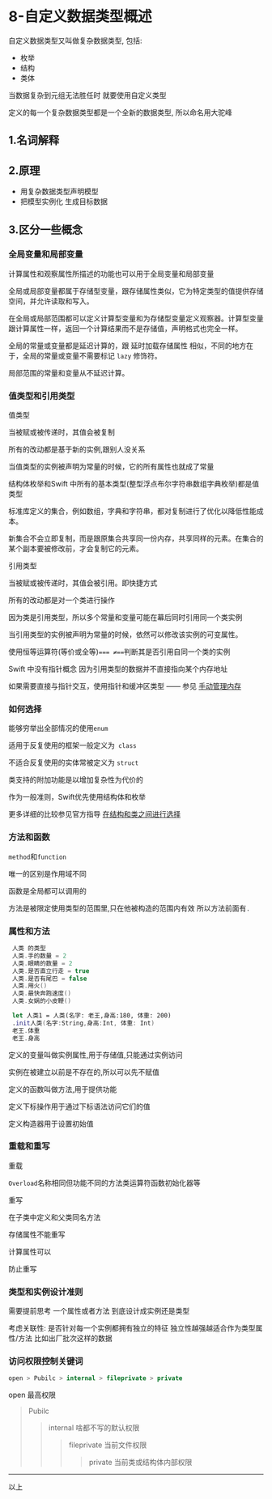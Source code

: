# 8-自定义数据类型概述

自定义数据类型又叫做复杂数据类型, 包括:

- 枚举
- 结构
- 类体

当数据复杂到元组无法胜任时 就要使用自定义类型

定义的每一个复杂数据类型都是一个全新的数据类型, 所以命名用大驼峰

## 1.名词解释

## 2.原理

- 用复杂数据类型声明模型
- 把模型实例化 生成目标数据

## 3.区分一些概念

### 全局变量和局部变量

计算属性和观察属性所描述的功能也可以用于全局变量和局部变量

全局或局部变量都属于存储型变量，跟存储属性类似，它为特定类型的值提供存储空间，并允许读取和写入。

在全局或局部范围都可以定义计算型变量和为存储型变量定义观察器。计算型变量跟计算属性一样，返回一个计算结果而不是存储值，声明格式也完全一样。

全局的常量或变量都是延迟计算的，跟 延时加载存储属性 相似，不同的地方在于，全局的常量或变量不需要标记 `lazy` 修饰符。

局部范围的常量和变量从不延迟计算。

### 值类型和引用类型

值类型

当被赋或被传递时，其值会被复制

所有的改动都是基于新的实例,跟别人没关系

当值类型的实例被声明为常量的时候，它的所有属性也就成了常量

结构体枚举和Swift 中所有的基本类型(整型浮点布尔字符串数组字典枚举)都是值类型

标准库定义的集合，例如数组，字典和字符串，都对复制进行了优化以降低性能成本。

新集合不会立即复制，而是跟原集合共享同一份内存，共享同样的元素。在集合的某个副本要被修改前，才会复制它的元素。

引用类型

当被赋或被传递时，其值会被引用。即快捷方式

所有的改动都是对一个类进行操作

因为类是引用类型，所以多个常量和变量可能在幕后同时引用同一个类实例

当引用类型的实例被声明为常量的时候，依然可以修改该实例的可变属性。

使用恒等运算符(等价或全等)`=== ≠==`判断其是否引用自同一个类的实例

Swift 中没有指针概念 因为引用类型的数据并不直接指向某个内存地址

如果需要直接与指针交互，使用指针和缓冲区类型 —— 参见 [手动管理内存](https://developer.apple.com/documentation/swift/swift_standard_library/manual_memory_management)

### 如何选择

能够穷举出全部情况的使用`enum`

适用于反复使用的框架一般定义为` class`

不适合反复使用的实体常被定义为 `struct`

类支持的附加功能是以增加复杂性为代价的

作为一般准则，Swift优先使用结构体和枚举

更多详细的比较参见官方指导 [在结构和类之间进行选择](https://developer.apple.com/documentation/swift/choosing_between_structures_and_classes) 

### 方法和函数

`method`和`function`

唯一的区别是作用域不同

函数是全局都可以调用的

方法是被限定使用类型的范围里,只在他被构造的范围内有效 所以方法前面有`.`

### 属性和方法

```swift
 人类 的类型
 人类.手的数量 = 2
 人类.眼睛的数量 = 2
 人类.是否直立行走 = true
 人类.是否有尾巴 = false
 人类.用火()
 人类.最快奔跑速度()
 人类.女娲的小皮鞭()

 let 人类1 = 人类(名字: 老王,身高:180, 体重: 200)
 .init人类(名字:String,身高:Int, 体重: Int)
 老王.体重
 老王.身高
```

定义的变量叫做实例属性,用于存储值,只能通过实例访问

实例在被建立以前是不存在的,所以可以先不赋值

定义的函数叫做方法,用于提供功能

定义下标操作用于通过下标语法访问它们的值

定义构造器用于设置初始值

### 重载和重写

重载

`Overload`名称相同但功能不同的方法类运算符函数初始化器等

重写

在子类中定义和父类同名方法

存储属性不能重写

计算属性可以

防止重写

### 类型和实例设计准则

需要提前思考 一个属性或者方法 到底设计成实例还是类型

考虑关联性: 是否针对每一个实例都拥有独立的特征 独立性越强越适合作为类型属性/方法 比如出厂批次这样的数据

### 访问权限控制关键词

```swift
open > Pubilc > internal > fileprivate > private
```

open 最高权限

> Pubilc 
>
> > internal 啥都不写的默认权限
> >
> > > fileprivate 当前文件权限
> > >
> > > > private 当前类或结构体内部权限

---

以上